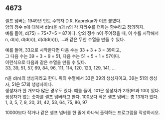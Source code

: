 ## 4673
셀프 넘버는 1949년 인도 수학자 D.R. Kaprekar가 이름 붙였다.   
양의 정수 n에 대해서 d(n)을 n과 n의 각 자리수를 더하는 함수라고 정의하자.   
예를 들어, d(75) = 75+7+5 = 87이다.
양의 정수 n이 주어졌을 때, 이 수를 시작해서 n, d(n), d(d(n)), d(d(d(n))), ...과 같은 무한 수열을 만들 수 있다.   

예를 들어, 33으로 시작한다면 다음 수는 33 + 3 + 3 = 39이고,   
그 다음 수는 39 + 3 + 9 = 51, 다음 수는 51 + 5 + 1 = 57이다.   
이런식으로 다음과 같은 수열을 만들 수 있다.   
33, 39, 51, 57, 69, 84, 96, 111, 114, 120, 123, 129, 141, ...   

n을 d(n)의 생성자라고 한다. 위의 수열에서 33은 39의 생성자이고, 39는 51의 생성자, 51은 57의 생성자이다.   
생성자가 한 개보다 많은 경우도 있다. 예를 들어, 101은 생성자가 2개(91과 100) 있다.   
생성자가 없는 숫자를 셀프 넘버라고 한다. 100보다 작은 셀프 넘버는 총 13개가 있다.   
1, 3, 5, 7, 9, 20, 31, 42, 53, 64, 75, 86, 97   
   
10000보다 작거나 같은 셀프 넘버를 한 줄에 하나씩 출력하는 프로그램을 작성하시오.   
```

```
